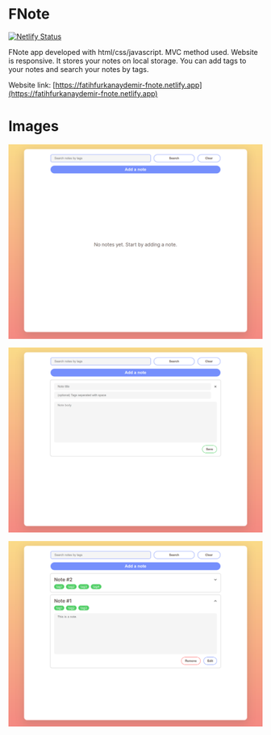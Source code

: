 # FNote

[![Netlify Status](https://api.netlify.com/api/v1/badges/5358552b-b74b-4f0e-92e4-af091e8e8aac/deploy-status)](https://app.netlify.com/sites/fatihfurkanaydemir-fnote/deploys)

FNote app developed with html/css/javascript. MVC method used. Website is responsive.
It stores your notes on local storage.
You can add tags to your notes and search your notes by tags.

Website link: [https://fatihfurkanaydemir-fnote.netlify.app](https://fatihfurkanaydemir-fnote.netlify.app)

# Images

![](https://github.com/fatihfurkanaydemir/fnote/blob/master/page1.png)

![](https://github.com/fatihfurkanaydemir/fnote/blob/master/page2.png)

![](https://github.com/fatihfurkanaydemir/fnote/blob/master/page3.png)
